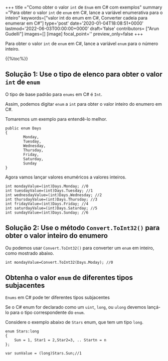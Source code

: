 +++
title   ="Como obter o valor `int` de `Enum` em C# com exemplos"
summary ="Para obter o valor `int` de `enum` em C#, lance a variável enumerativa para o inteiro"
keywords=["valor int do enum em C#, Converter cadeia para enumerar em C#"]
type='post'
date='2020-01-04T18:08:51+0000'
lastmod='2022-06-03T00:00:00+0000'
draft='false'
contributors= ["Arun Gudelli"]
images=[]
[image]
focal_point=''
preview_only=false
+++

Para obter o valor `int` de `enum` em C#, lance a variável `enum` para o número inteiro.

{{%toc%}}

## Solução 1: Use o tipo de elenco para obter o valor `int` de `enum`

O tipo de base padrão para `enums` em C# é `Int`.

Assim, podemos digitar `enum` a `int` para obter o valor inteiro do enumero em C#.

Tomaremos um exemplo para entendê-lo melhor.

```
public enum Days
{
        Monday,  
        Tuesday,  
        Wednesday,  
        Thursday,  
        Friday,  
        Saturday,  
        Sunday
}
```

Agora vamos lançar valores enuméricos a valores inteiros.

```
int mondayValue=(int)Days.Monday; //0
int tuesdayValue=(int)Days.Tuesday; //1
int wednesdayValue=(int)Days.Wednesday; //2
int thursdayValue=(int)Days.Thursday; //3
int fridayValue=(int)Days.Friday; //4
int saturdayValue=(int)Days.Saturday; //5
int sundayValue=(int)Days.Sunday; //6
```

## Solução 2: Use o método `Convert.ToInt32()` para obter o valor inteiro do enumero

Ou podemos usar `Convert.ToInt32()` para converter um `enum` em inteiro, como mostrado abaixo.

```
int mondayValue=Convert.ToInt32(Days.Moday); //0

```

## Obtenha o valor `enum` de diferentes tipos subjacentes

`Enums` em C# pode ter diferentes tipos subjacentes 

Se o C# enum for declarado como um `uint`, `long`, ou `ulong` devemos lançá-lo para o tipo correspondente do `enum`.

Considere o exemplo abaixo de `Stars` enum, que tem um tipo `long`.

```
enum Stars:long 
{
    Sun = 1, Star1 = 2,Star2=3, .. Startn = n
};

var sunValue = (long)Stars.Sun;//1
```